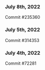### July 8th, 2022

Commit #235360

### July 5th, 2022

Commit #314353


### July 4th, 2022

Commit #72281
